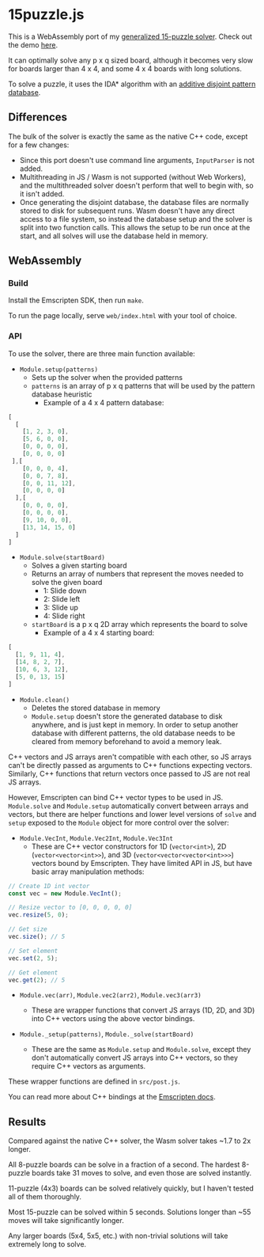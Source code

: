 # 15puzzle.js

This is a WebAssembly port of my [generalized 15-puzzle solver](https://github.com/LenKagamine/15puzzle). Check out the demo [here](https://puzzle.michaelkim.me).

It can optimally solve any p x q sized board, although it becomes very slow for boards larger than 4 x 4, and some 4 x 4 boards with long solutions.

To solve a puzzle, it uses the IDA\* algorithm with an [additive disjoint pattern database](https://www.sciencedirect.com/science/article/pii/S0004370201000923).

## Differences

The bulk of the solver is exactly the same as the native C++ code, except for a few changes:

- Since this port doesn't use command line arguments, `InputParser` is not added.
- Multithreading in JS / Wasm is not supported (without Web Workers), and the multithreaded solver doesn't perform that well to begin with, so it isn't added.
- Once generating the disjoint database, the database files are normally stored to disk for subsequent runs. Wasm doesn't have any direct access to a file system, so instead the database setup and the solver is split into two function calls. This allows the setup to be run once at the start, and all solves will use the database held in memory.

## WebAssembly

### Build

Install the Emscripten SDK, then run `make`.

To run the page locally, serve `web/index.html` with your tool of choice.

### API

To use the solver, there are three main function available:

- `Module.setup(patterns)`
  - Sets up the solver when the provided patterns
  - `patterns` is an array of p x q patterns that will be used by the pattern database heuristic
    - Example of a 4 x 4 pattern database:

``` js
[
  [
    [1, 2, 3, 0],
    [5, 6, 0, 0],
    [0, 0, 0, 0],
    [0, 0, 0, 0]
 ],[
    [0, 0, 0, 4],
    [0, 0, 7, 8],
    [0, 0, 11, 12],
    [0, 0, 0, 0]
  ],[
    [0, 0, 0, 0],
    [0, 0, 0, 0],
    [9, 10, 0, 0],
    [13, 14, 15, 0]
  ]
]
```

- `Module.solve(startBoard)`
  - Solves a given starting board
  - Returns an array of numbers that represent the moves needed to solve the given board
    - 1: Slide down
    - 2: Slide left
    - 3: Slide up
    - 4: Slide right
  - `startBoard` is a p x q 2D array which represents the board to solve
    - Example of a 4 x 4 starting board:

``` js
[
  [1, 9, 11, 4],
  [14, 8, 2, 7],
  [10, 6, 3, 12],
  [5, 0, 13, 15]
]
```

- `Module.clean()`
  - Deletes the stored database in memory
  - `Module.setup` doesn't store the generated database to disk anywhere, and is just kept in memory. In order to setup another database with different patterns, the old database needs to be cleared from memory beforehand to avoid a memory leak.

C++ vectors and JS arrays aren't compatible with each other, so JS arrays can't be directly passed as arguments to C++ functions expecting vectors. Similarly, C++ functions that return vectors once passed to JS are not real JS arrays.

However, Emscripten can bind C++ vector types to be used in JS. `Module.solve` and `Module.setup` automatically convert between arrays and vectors, but there are helper functions and lower level versions of `solve` and `setup` exposed to the `Module` object for more control over the solver:

- `Module.VecInt`, `Module.Vec2Int`, `Module.Vec3Int`
  - These are C++ vector constructors for 1D (`vector<int>`), 2D (`vector<vector<int>>`), and 3D (`vector<vector<vector<int>>>`) vectors bound by Emscripten. They have limited API in JS, but have basic array manipulation methods:

``` js
// Create 1D int vector
const vec = new Module.VecInt();

// Resize vector to [0, 0, 0, 0, 0]
vec.resize(5, 0);

// Get size
vec.size(); // 5

// Set element
vec.set(2, 5);

// Get element
vec.get(2); // 5
```

- `Module.vec(arr)`, `Module.vec2(arr2)`, `Module.vec3(arr3)`
  - These are wrapper functions that convert JS arrays (1D, 2D, and 3D) into C++ vectors using the above vector bindings.

- `Module._setup(patterns)`, `Module._solve(startBoard)`
  - These are the same as `Module.setup` and `Module.solve`, except they don't automatically convert JS arrays into C++ vectors, so they require C++ vectors as arguments.

These wrapper functions are defined in `src/post.js`.

You can read more about C++ bindings at the [Emscripten docs](https://kripken.github.io/emscripten-site/docs/porting/connecting_cpp_and_javascript/embind.html#built-in-type-conversions).

## Results

Compared against the native C++ solver, the Wasm solver takes ~1.7 to 2x longer.

All 8-puzzle boards can be solve in a fraction of a second. The hardest 8-puzzle boards take 31 moves to solve, and even those are solved instantly.

11-puzzle (4x3) boards can be solved relatively quickly, but I haven't tested all of them thoroughly.

Most 15-puzzle can be solved within 5 seconds. Solutions longer than ~55 moves will take significantly longer.

Any larger boards (5x4, 5x5, etc.) with non-trivial solutions will take extremely long to solve.
